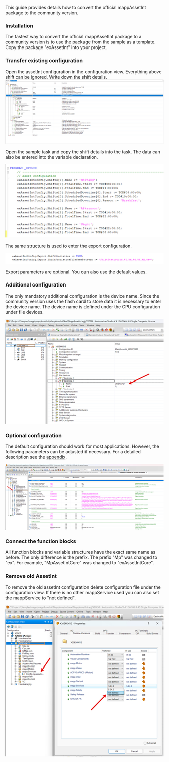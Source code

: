 This guide provides details how to convert the official mappAssetInt package to the community version.

### Installation
The fastest way to convert the official mappAssetInt package to a community version is to use the package from the sample as a template. Copy the package "exAssetInt" into your project.

### Transfer existing configuration
Open the assetInt configuration in the configuration view. Everything above shift can be ignored. Write down the shift details.
![](./conv1.jpg)

Open the sample task and copy the shift details into the task. The data can also be entered into the variable declaration.

![](./conv2.jpg)

The same structure is used to enter the export configuration.

![](./conv3.jpg)

Export parameters are optional. You can also use the default values.

### Additional configuration
The only mandatory additional configuration is the device name. Since the community version uses the flash card to store data it is necessary to enter the device name. The device name is defined under the CPU configuration under file devices.

![](./conv4.jpg)

### Optional configuration
The default configuration should work for most applications. However, the following parameters can be adjusted if necessary. For a detailed description see the [appendix](appendix.md).

![](./conv5.jpg)

### Connect the function blocks

All function blocks and variable structures have the exact same name as before. The only difference is the prefix. The prefix "Mp" was changed to "ex". For example, "MpAssetIntCore" was changed to "exAssetIntCore".

### Remove old AssetInt

To remove the old assetInt configuration delete configuration file under the configuration view. If there is no other mappService used you can also set the mappService to "not defined".

![](./conv6.jpg)
